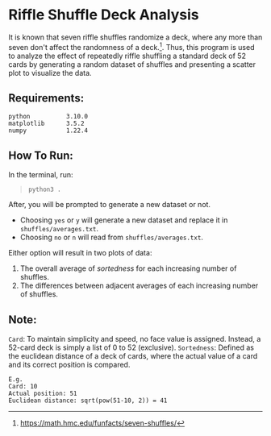 # Riffle Shuffle Deck Analysis
It is known that seven riffle shuffles randomize a deck, where any more than seven don't affect the randomness of a deck.[^1]. Thus, this program is used to analyze the effect of repeatedly riffle shuffling a standard deck of 52 cards by generating a random dataset of shuffles and presenting a scatter plot to visualize the data. 

[^1]: https://math.hmc.edu/funfacts/seven-shuffles/

## Requirements:
```
python          3.10.0
matplotlib      3.5.2
numpy           1.22.4
```

## How To Run:
In the terminal, run:
> `python3 .`

After, you will be prompted to generate a new dataset or not.
 - Choosing `yes` or `y` will generate a new dataset and replace it in `shuffles/averages.txt`.
 - Choosing `no` or `n` will read from `shuffles/averages.txt`.

Either option will result in two plots of data:
 1. The overall average of *sortedness* for each increasing number of shuffles.
 2. The differences between adjacent averages of each increasing number of shuffles.

## Note:
`Card`: To maintain simplicity and speed, no face value is assigned. Instead, a 52-card deck is simply a list of 0 to 52 (exclusive).
`Sortedness`: Defined as the euclidean distance of a deck of cards, where the actual value of a card and its correct position is compared.
```
E.g.
Card: 10
Actual position: 51
Euclidean distance: sqrt(pow(51-10, 2)) = 41
```
